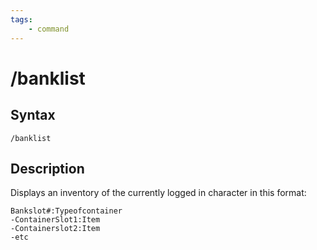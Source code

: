 ```yaml
---
tags:
    - command
---
```

# /banklist

## Syntax

```eqcommand
/banklist
```

## Description

Displays an inventory of the currently logged in character in this format:

```text
Bankslot#:Typeofcontainer
-ContainerSlot1:Item
-Containerslot2:Item
-etc
```


